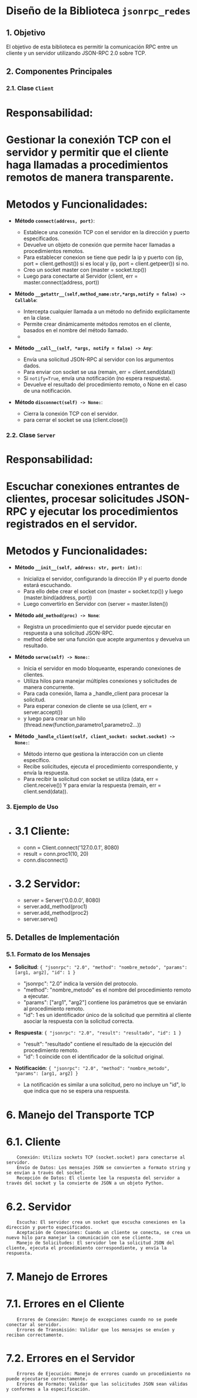 # Diseño de la Biblioteca `jsonrpc_redes`

## 1. Objetivo

El objetivo de esta biblioteca es permitir la comunicación RPC entre un cliente y un servidor utilizando JSON-RPC 2.0 sobre TCP.

## 2. Componentes Principales

### 2.1. Clase `Client`

# Responsabilidad:

# Gestionar la conexión TCP con el servidor y permitir que el cliente haga llamadas a procedimientos remotos de manera transparente.

# Metodos y Funcionalidades:

- **Método `connect(address, port)`**:

  - Establece una conexión TCP con el servidor en la dirección y puerto especificados.
  - Devuelve un objeto de conexión que permite hacer llamadas a procedimientos remotos.
  - Para establecer conexion se tiene que pedir la ip y puerto con (ip, port = client.gethost()) si es local
    y (ip, port = client.getpeer()) si no.
  - Creo un socket master con (master = socket.tcp())
  - Luego para conectarte al Servidor (client, err = master.connect(address, port))

- **Método `__getattr__(self,method_name:str,*args,notify = false) -> Callable`**:

  - Intercepta cualquier llamada a un método no definido explícitamente en la clase.
  - Permite crear dinámicamente métodos remotos en el cliente, basados en el nombre del método llamado.
  -

- **Método `__call__(self, *args, notify = false) -> Any`**:

  - Envía una solicitud JSON-RPC al servidor con los argumentos dados.
  - Para enviar con socket se usa (remain, err = client.send(data))
  - Si `notify=True`, envía una notificación (no espera respuesta).
  - Devuelve el resultado del procedimiento remoto, o None en el caso de una notificación.

- **Método `disconnect(self) -> None:`**:
  - Cierra la conexión TCP con el servidor.
  - para cerrar el socket se usa (client.close())

### 2.2. Clase `Server`

# Responsabilidad:

# Escuchar conexiones entrantes de clientes, procesar solicitudes JSON-RPC y ejecutar los procedimientos registrados en el servidor.

# Metodos y Funcionalidades:

- **Método `__init__(self, address: str, port: int):`**:

  - Inicializa el servidor, configurando la dirección IP y el puerto donde estará escuchando.
  - Para ello debe crear el socket con (master = socket.tcp()) y luego (master.bind(address, port))
  - Luego convertirlo en Servidor con (server = master.listen())

- **Método `add_method(proc) -> None`**:

  - Registra un procedimiento que el servidor puede ejecutar en respuesta a una solicitud JSON-RPC.
  - method debe ser una función que acepte argumentos y devuelva un resultado.

- **Método `serve(self) -> None:`**:

  - Inicia el servidor en modo bloqueante, esperando conexiones de clientes.
  - Utiliza hilos para manejar múltiples conexiones y solicitudes de manera concurrente.
  - Para cada conexión, llama a \_handle_client para procesar la solicitud.
  - Para esperar conexion de cliente se usa (client, err = server.accept())
  - y luego para crear un hilo (thread.new(function,parametro1,parametro2...))

- **Método `_handle_client(self, client_socket: socket.socket) -> None:`**:
  - Método interno que gestiona la interacción con un cliente específico.
  - Recibe solicitudes, ejecuta el procedimiento correspondiente, y envía la respuesta.
  - Para recibir la solicitud con socket se utiliza (data, err = client.receive())
    Y para enviar la respuesta (remain, err = client.send(data)).

### 3. Ejemplo de Uso

- # 3.1 Cliente:

  - conn = Client.connect('127.0.0.1', 8080)
  - result = conn.proc1(10, 20)
  - conn.disconnect()

- # 3.2 Servidor:

  - server = Server('0.0.0.0', 8080)
  - server.add_method(proc1)
  - server.add_method(proc2)
  - server.serve()

## 5. Detalles de Implementación

### 5.1. Formato de los Mensajes

- **Solicitud**: `{ "jsonrpc": "2.0", "method": "nombre_metodo", "params": [arg1, arg2], "id": 1 }`

  - "jsonrpc": "2.0" indica la versión del protocolo.
  - "method": "nombre_metodo" es el nombre del procedimiento remoto a ejecutar.
  - "params": ["arg1", "arg2"] contiene los parámetros que se enviarán al procedimiento remoto.
  - "id": 1 es un identificador único de la solicitud que permitirá al cliente asociar la respuesta con la solicitud correcta.

- **Respuesta**: `{ "jsonrpc": "2.0", "result": "resultado", "id": 1 }`

  - "result": "resultado" contiene el resultado de la ejecución del procedimiento remoto.
  - "id": 1 coincide con el identificador de la solicitud original.

- **Notificación**: `{ "jsonrpc": "2.0", "method": "nombre_metodo", "params": [arg1, arg2] }`
  - La notificación es similar a una solicitud, pero no incluye un "id", lo que indica que no se espera una respuesta.

# 6. Manejo del Transporte TCP

# 6.1. Cliente

        Conexión: Utiliza sockets TCP (socket.socket) para conectarse al servidor.
        Envío de Datos: Los mensajes JSON se convierten a formato string y se envían a través del socket.
        Recepción de Datos: El cliente lee la respuesta del servidor a través del socket y la convierte de JSON a un objeto Python.

# 6.2. Servidor

        Escucha: El servidor crea un socket que escucha conexiones en la dirección y puerto especificados.
        Aceptación de Conexiones: Cuando un cliente se conecta, se crea un nuevo hilo para manejar la comunicación con ese cliente.
        Manejo de Solicitudes: El servidor lee la solicitud JSON del cliente, ejecuta el procedimiento correspondiente, y envía la respuesta.

# 7. Manejo de Errores

# 7.1. Errores en el Cliente

        Errores de Conexión: Manejo de excepciones cuando no se puede conectar al servidor.
        Errores de Transmisión: Validar que los mensajes se envíen y reciban correctamente.

# 7.2. Errores en el Servidor

        Errores de Ejecución: Manejo de errores cuando un procedimiento no puede ejecutarse correctamente.
        Errores de Formato: Validar que las solicitudes JSON sean válidas y conformes a la especificación.

